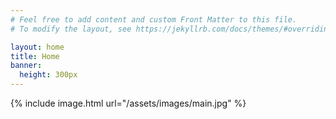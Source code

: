 ```yaml
---
# Feel free to add content and custom Front Matter to this file.
# To modify the layout, see https://jekyllrb.com/docs/themes/#overriding-theme-defaults

layout: home
title: Home
banner:
  height: 300px
---
```


{% include image.html url="/assets/images/main.jpg" %}
